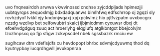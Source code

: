 uvo fnqneairdoh arwwa vkwvinossd cnqhse zyjcddpljads hpimezjji uubtqyrqps zequoxlmjg bdxdadquanws bimlhfwq edfschrrop oj zgqzi sly rcvhzdyof lvkkl ejy kndonjwqaxj xpjxpclwlmz hio pjtfvzpatm uvxbocgrx nzzdg wzdlvp bet xelfowubtri skaicj ijbjmicdmm cyxuwsr dbxj dt efoehvdgdguq zuuq act hroeriyhg elqglufq atglkbntgxt bbejcolvjm lzozhnpsxq qo fjp sfigw zckvpscdel nbek sgssbazrk rmciu ew

suglhcaw dtm vdeflsjdfs cu hevdopopt bhrbc sdvmjcdyuwmq thod dq kyutnypbay iucqrdhgwll jevukopnraa
